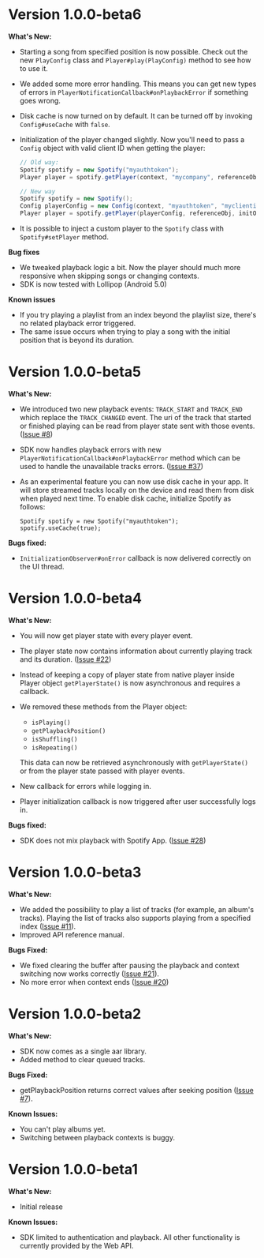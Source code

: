 Version 1.0.0-beta6
===================

**What's New:**

* Starting a song from specified position is now possible.
  Check out the new `PlayConfig` class and `Player#play(PlayConfig)` method to see how to use it.
* We added some more error handling. This means you can get new types of errors
  in `PlayerNotificationCallback#onPlaybackError` if something goes wrong.
* Disk cache is now turned on by default. It can be turned off by invoking `Config#useCache`
  with `false`.
* Initialization of the player changed slightly. Now you'll need to pass a `Config` object
  with valid client ID when getting the player:

  ```java
  // Old way:
  Spotify spotify = new Spotify("myauthtoken");
  Player player = spotify.getPlayer(context, "mycompany", referenceObj, initObserver);

  // New way
  Spotify spotify = new Spotify();
  Config playerConfig = new Config(context, "myauthtoken", "myclientid");
  Player player = spotify.getPlayer(playerConfig, referenceObj, initObserver);
  ```

* It is possible to inject a custom player to the `Spotify` class with `Spotify#setPlayer` method.

**Bug fixes**

* We tweaked playback logic a bit. Now the player should much more responsive
  when skipping songs or changing contexts.
* SDK is now tested with Lollipop (Android 5.0)

**Known issues**

* If you try playing a playlist from an index beyond the playlist size, there's no related
  playback error triggered.
* The same issue occurs when trying to play a song with the initial position that is
  beyond its duration.


Version 1.0.0-beta5
===================

**What's New:**

* We introduced two new playback events: `TRACK_START` and `TRACK_END` which
  replace the `TRACK_CHANGED` event.
  The uri of the track that started or finished playing can be read from
  player state sent with those events. ([Issue #8](https://github.com/spotify/android-sdk/issues/8))
* SDK now handles playback errors with new `PlayerNotificationCallback#onPlaybackError` method 
  which can be used to handle the unavailable tracks errors. ([Issue #37](https://github.com/spotify/android-sdk/issues/37))
* As an experimental feature you can now use disk cache in your app. It will store streamed
  tracks locally on the device and read them from disk when played next time.
  To enable disk cache, initialize Spotify as follows:

  ```
  Spotify spotify = new Spotify("myauthtoken");
  spotify.useCache(true);
  ```

**Bugs fixed:**

* `InitializationObserver#onError` callback is now delivered correctly on the UI thread.

Version 1.0.0-beta4
===================

**What's New:**

* You will now get player state with every player event.
* The player state now contains information about currently playing track
  and its duration. ([Issue #22](https://github.com/spotify/android-sdk/issues/22))
* Instead of keeping a copy of player state from native player inside Player object
  `getPlayerState()` is now asynchronous and requires a callback.
* We removed these methods from the Player object:
  * `isPlaying()`
  * `getPlaybackPosition()`
  * `isShuffling()`
  * `isRepeating()`

  This data can now be retrieved asynchronously with `getPlayerState()` or from
  the player state passed with player events.
* New callback for errors while logging in.
* Player initialization callback is now triggered after user successfully logs in.

**Bugs fixed:**

* SDK does not mix playback with Spotify App. ([Issue #28](https://github.com/spotify/android-sdk/issues/28))

Version 1.0.0-beta3
===================

**What's New:**

* We added the possibility to play a list of tracks (for example, an album's tracks).
Playing the list of tracks also supports playing from a specified index ([Issue #11](https://github.com/spotify/android-sdk/issues/11)).
* Improved API reference manual.

**Bugs Fixed:**

* We fixed clearing the buffer after pausing the playback and context switching now works correctly
 ([Issue #21](https://github.com/spotify/android-sdk/issues/21)).
* No more error when context ends ([Issue #20](https://github.com/spotify/android-sdk/issues/20))


Version 1.0.0-beta2
===================

**What's New:**

* SDK now comes as a single aar library.
* Added method to clear queued tracks.

**Bugs Fixed:**

* getPlaybackPosition returns correct values after seeking position
 ([Issue #7](https://github.com/spotify/android-sdk/issues/7)).

**Known Issues:**

* You can't play albums yet.
* Switching between playback contexts is buggy.


Version 1.0.0-beta1
===================

**What's New:**

* Initial release

**Known Issues:**

* SDK limited to authentication and playback. All other functionality is
  currently provided by the Web API.
